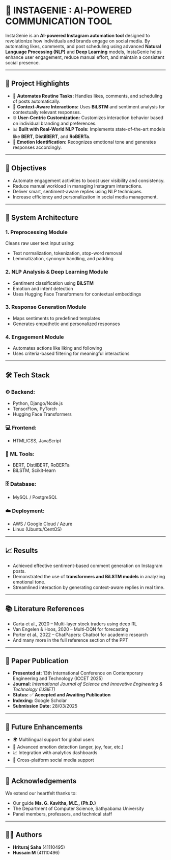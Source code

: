 
# 🤖 INSTAGENIE : AI-POWERED COMMUNICATION TOOL

InstaGenie is an **AI-powered Instagram automation tool** designed to revolutionize how individuals and brands engage on social media. By automating likes, comments, and post scheduling using advanced **Natural Language Processing (NLP)** and **Deep Learning** models, InstaGenie helps enhance user engagement, reduce manual effort, and maintain a consistent social presence.

---

## 🚀 Project Highlights

- 🔁 **Automates Routine Tasks:** Handles likes, comments, and scheduling of posts automatically.
- 🧠 **Context-Aware Interactions:** Uses **BiLSTM** and sentiment analysis for contextually relevant responses.
- 🌐 **User-Centric Customization:** Customizes interaction behavior based on individual branding and preferences.
- 📊 **Built with Real-World NLP Tools:** Implements state-of-the-art models like **BERT**, **DistilBERT**, and **RoBERTa**.
- 💬 **Emotion Identification:** Recognizes emotional tone and generates responses accordingly.

---

## 🎯 Objectives

- Automate engagement activities to boost user visibility and consistency.
- Reduce manual workload in managing Instagram interactions.
- Deliver smart, sentiment-aware replies using NLP techniques.
- Increase efficiency and personalization in social media management.

---

## 🧩 System Architecture

### 1. **Preprocessing Module**
Cleans raw user text input using:
- Text normalization, tokenization, stop-word removal
- Lemmatization, synonym handling, and padding

### 2. **NLP Analysis & Deep Learning Module**
- Sentiment classification using **BiLSTM**
- Emotion and intent detection
- Uses Hugging Face Transformers for contextual embeddings

### 3. **Response Generation Module**
- Maps sentiments to predefined templates
- Generates empathetic and personalized responses

### 4. **Engagement Module**
- Automates actions like liking and following
- Uses criteria-based filtering for meaningful interactions

---

## 🛠 Tech Stack

### ⚙️ Backend:
- Python, Django/Node.js  
- TensorFlow, PyTorch  
- Hugging Face Transformers

### 💻 Frontend:
- HTML/CSS, JavaScript

### 🧠 ML Tools:
- BERT, DistilBERT, RoBERTa  
- BiLSTM, Scikit-learn

### 🗄️ Database:
- MySQL / PostgreSQL

### ☁️ Deployment:
- AWS / Google Cloud / Azure  
- Linux (Ubuntu/CentOS)

---

## 📈 Results

- Achieved effective sentiment-based comment generation on Instagram posts.
- Demonstrated the use of **transformers and BiLSTM models** in analyzing emotional tone.
- Streamlined interaction by generating context-aware replies in real time.

---

## 📚 Literature References

- Carta et al., 2020 – Multi-layer stock traders using deep RL  
- Van Engelen & Hoos, 2020 – Multi-DQN for forecasting  
- Porter et al., 2022 – ChatPapers: Chatbot for academic research  
- And many more in the full reference section of the PPT

---

## 📝 Paper Publication

- **Presented at:** 13th International Conference on Contemporary Engineering and Technology (ICCET 2025)  
- **Journal:** *International Journal of Science and Innovative Engineering & Technology (IJSIET)*  
- **Status:** ✅ **Accepted and Awaiting Publication**  
- **Indexing:** Google Scholar  
- **Submission Date:** 28/03/2025  

---

## 🔮 Future Enhancements

- 🌍 Multilingual support for global users  
- 💬 Advanced emotion detection (anger, joy, fear, etc.)  
- 📈 Integration with analytics dashboards  
- 🤝 Cross-platform social media support  

---

## 🙏 Acknowledgements

We extend our heartfelt thanks to:
- Our guide **Ms. G. Kavitha, M.E., (Ph.D.)**  
- The Department of Computer Science, Sathyabama University  
- Panel members, professors, and technical staff  

---

## 👨‍💻 Authors

- **Hrituraj Saha** (41110495)  
- **Hussain M** (41110496)
